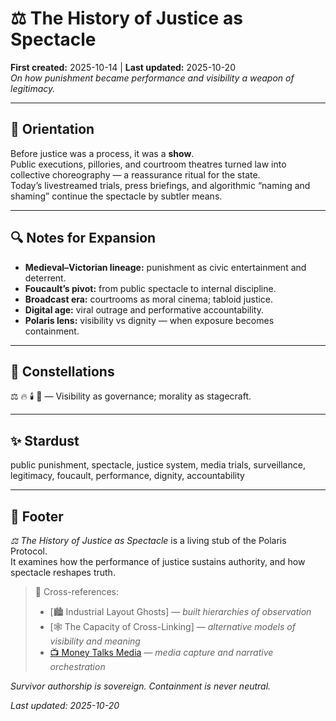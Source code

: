 # ⚖️ The History of Justice as Spectacle  
**First created:** 2025-10-14 | **Last updated:** 2025-10-20  
*On how punishment became performance and visibility a weapon of legitimacy.*

---

## 🧭 Orientation  

Before justice was a process, it was a **show**.  
Public executions, pillories, and courtroom theatres turned law into collective choreography — a reassurance ritual for the state.  
Today’s livestreamed trials, press briefings, and algorithmic “naming and shaming” continue the spectacle by subtler means.  

---

## 🔍 Notes for Expansion  

- **Medieval–Victorian lineage:** punishment as civic entertainment and deterrent.  
- **Foucault’s pivot:** from public spectacle to internal discipline.  
- **Broadcast era:** courtrooms as moral cinema; tabloid justice.  
- **Digital age:** viral outrage and performative accountability.  
- **Polaris lens:** visibility vs dignity — when exposure becomes containment.  

---

## 🌌 Constellations  

⚖️ 🔥 🕯️ 🧿 — Visibility as governance; morality as stagecraft.

---

## ✨ Stardust  

public punishment, spectacle, justice system, media trials, surveillance, legitimacy, foucault, performance, dignity, accountability

---

## 🏮 Footer  

*⚖️ The History of Justice as Spectacle* is a living stub of the Polaris Protocol.  
It examines how the performance of justice sustains authority, and how spectacle reshapes truth.  

> 📡 Cross-references:
> 
> - [🏙️ Industrial Layout Ghosts] — *built hierarchies of observation*  
> - [🕸️ The Capacity of Cross-Linking] — *alternative models of visibility and meaning*  
> - [📺 Money Talks Media](../..//🪄_Expression_Of_Norms/📺_Money_Talks_Media/README.md) — *media capture and narrative orchestration*  

*Survivor authorship is sovereign. Containment is never neutral.*  

_Last updated: 2025-10-20_
